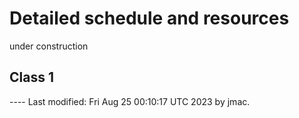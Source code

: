 # Detailed schedule and resources

under construction

## Class 1




---- Last modified: Fri Aug 25 00:10:17 UTC 2023 by jmac.

